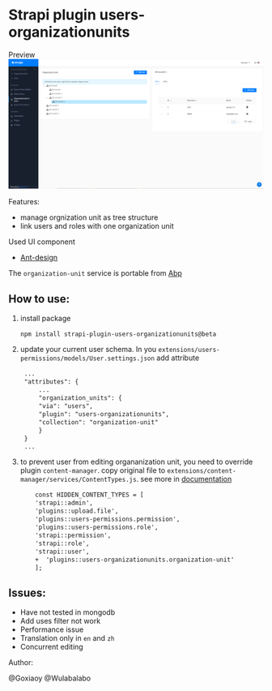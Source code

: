 # Strapi plugin users-organizationunits

Preview
![Screenshots](https://raw.githubusercontent.com/Goxiaoy/strapi-plugin-users-organizationunits/master/res/homepage.png)


Features:

- manage orgnization unit as tree structure
- link users and roles with one organization unit


Used UI component 

- [Ant-design](https://ant.design/)


The `organization-unit` service is portable from [Abp](https://github.com/abpframework/abp)

How to use:
--------
1. install package
    ```
    npm install strapi-plugin-users-organizationunits@beta
    ```

2. update your current user schema. In you `extensions/users-permissions/models/User.settings.json` add attribute
   ```
    ...
    "attributes": {
        ...
        "organization_units": {
        "via": "users",
        "plugin": "users-organizationunits",
        "collection": "organization-unit"
        }
    }
    ...
   ```

3. to prevent user from editing organanization unit, you need to override plugin `content-manager`. copy original file to `extensions/content-manager/services/ContentTypes.js`. see more in [documentation](https://strapi.io/documentation/v3.x/concepts/customization.html#plugin-extensions)

    ```
        const HIDDEN_CONTENT_TYPES = [
        'strapi::admin',
        'plugins::upload.file',
        'plugins::users-permissions.permission',
        'plugins::users-permissions.role',
        'strapi::permission',
        'strapi::role',
        'strapi::user',
        +  'plugins::users-organizationunits.organization-unit'
        ];
    ```

Issues:
--------

- Have not tested in mongodb
- Add uses filter not work
- Performance issue
- Translation only in `en` and `zh`
- Concurrent editing

Author:

@Goxiaoy
@Wulabalabo



